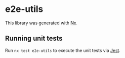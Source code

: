 # e2e-utils

This library was generated with [Nx](https://nx.dev).

## Running unit tests

Run `nx test e2e-utils` to execute the unit tests via [Jest](https://jestjs.io).
